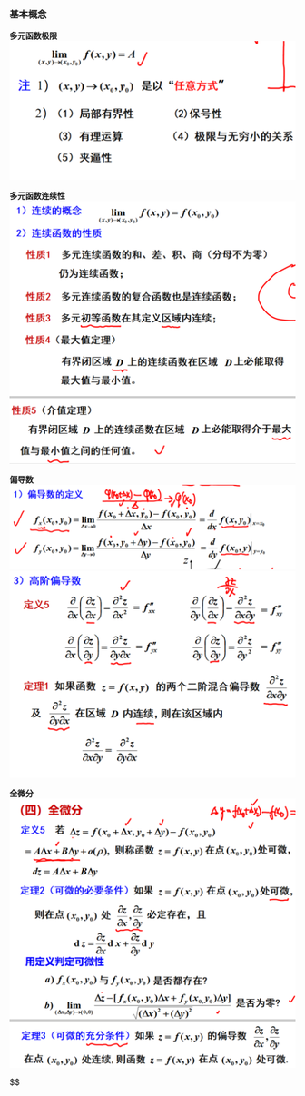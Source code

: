 ### 基本概念
**多元函数极限**
![](../picture/多元函数极限.png)

**多元函数连续性**  
![](../picture/多元函数连续性.png)

**偏导数**  
![](../picture/偏导数1.png)
![](../picture/偏导数2.png)

**全微分**  
![](../picture/全微分.png)

$$